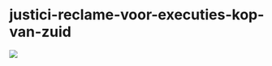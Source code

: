 # justici-reclame-voor-executies-kop-van-zuid
![](https://github.com/nondejus/justici-reclame-voor-executies-kop-van-zuid/blob/main/ArtBoard%20Image%20(69).jpg)

